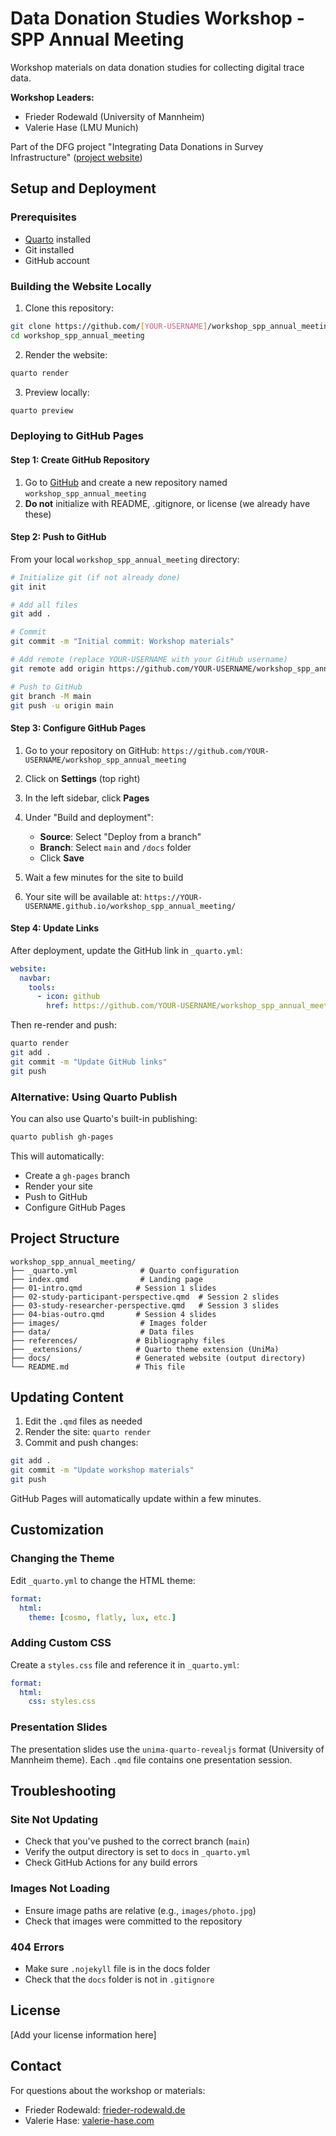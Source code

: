 # Data Donation Studies Workshop - SPP Annual Meeting

Workshop materials on data donation studies for collecting digital trace data.

**Workshop Leaders:**
- Frieder Rodewald (University of Mannheim)
- Valerie Hase (LMU Munich)

Part of the DFG project "Integrating Data Donations in Survey Infrastructure" ([project website](https://data-donation-science.de))

## Setup and Deployment

### Prerequisites
- [Quarto](https://quarto.org/docs/get-started/) installed
- Git installed
- GitHub account

### Building the Website Locally

1. Clone this repository:
```bash
git clone https://github.com/[YOUR-USERNAME]/workshop_spp_annual_meeting.git
cd workshop_spp_annual_meeting
```

2. Render the website:
```bash
quarto render
```

3. Preview locally:
```bash
quarto preview
```

### Deploying to GitHub Pages

#### Step 1: Create GitHub Repository

1. Go to [GitHub](https://github.com) and create a new repository named `workshop_spp_annual_meeting`
2. **Do not** initialize with README, .gitignore, or license (we already have these)

#### Step 2: Push to GitHub

From your local `workshop_spp_annual_meeting` directory:

```bash
# Initialize git (if not already done)
git init

# Add all files
git add .

# Commit
git commit -m "Initial commit: Workshop materials"

# Add remote (replace YOUR-USERNAME with your GitHub username)
git remote add origin https://github.com/YOUR-USERNAME/workshop_spp_annual_meeting.git

# Push to GitHub
git branch -M main
git push -u origin main
```

#### Step 3: Configure GitHub Pages

1. Go to your repository on GitHub: `https://github.com/YOUR-USERNAME/workshop_spp_annual_meeting`
2. Click on **Settings** (top right)
3. In the left sidebar, click **Pages**
4. Under "Build and deployment":
   - **Source**: Select "Deploy from a branch"
   - **Branch**: Select `main` and `/docs` folder
   - Click **Save**

5. Wait a few minutes for the site to build
6. Your site will be available at: `https://YOUR-USERNAME.github.io/workshop_spp_annual_meeting/`

#### Step 4: Update Links

After deployment, update the GitHub link in `_quarto.yml`:

```yaml
website:
  navbar:
    tools:
      - icon: github
        href: https://github.com/YOUR-USERNAME/workshop_spp_annual_meeting
```

Then re-render and push:

```bash
quarto render
git add .
git commit -m "Update GitHub links"
git push
```

### Alternative: Using Quarto Publish

You can also use Quarto's built-in publishing:

```bash
quarto publish gh-pages
```

This will automatically:
- Create a `gh-pages` branch
- Render your site
- Push to GitHub
- Configure GitHub Pages

## Project Structure

```
workshop_spp_annual_meeting/
├── _quarto.yml              # Quarto configuration
├── index.qmd                # Landing page
├── 01-intro.qmd            # Session 1 slides
├── 02-study-participant-perspective.qmd  # Session 2 slides
├── 03-study-researcher-perspective.qmd   # Session 3 slides
├── 04-bias-outro.qmd       # Session 4 slides
├── images/                  # Images folder
├── data/                    # Data files
├── references/             # Bibliography files
├── _extensions/            # Quarto theme extension (UniMa)
├── docs/                   # Generated website (output directory)
└── README.md               # This file
```

## Updating Content

1. Edit the `.qmd` files as needed
2. Render the site: `quarto render`
3. Commit and push changes:
```bash
git add .
git commit -m "Update workshop materials"
git push
```

GitHub Pages will automatically update within a few minutes.

## Customization

### Changing the Theme
Edit `_quarto.yml` to change the HTML theme:
```yaml
format:
  html:
    theme: [cosmo, flatly, lux, etc.]
```

### Adding Custom CSS
Create a `styles.css` file and reference it in `_quarto.yml`:
```yaml
format:
  html:
    css: styles.css
```

### Presentation Slides
The presentation slides use the `unima-quarto-revealjs` format (University of Mannheim theme). Each `.qmd` file contains one presentation session.

## Troubleshooting

### Site Not Updating
- Check that you've pushed to the correct branch (`main`)
- Verify the output directory is set to `docs` in `_quarto.yml`
- Check GitHub Actions for any build errors

### Images Not Loading
- Ensure image paths are relative (e.g., `images/photo.jpg`)
- Check that images were committed to the repository

### 404 Errors
- Make sure `.nojekyll` file is in the docs folder
- Check that the `docs` folder is not in `.gitignore`

## License

[Add your license information here]

## Contact

For questions about the workshop or materials:
- Frieder Rodewald: [frieder-rodewald.de](https://frieder-rodewald.de/)
- Valerie Hase: [valerie-hase.com](https://valerie-hase.com/)
